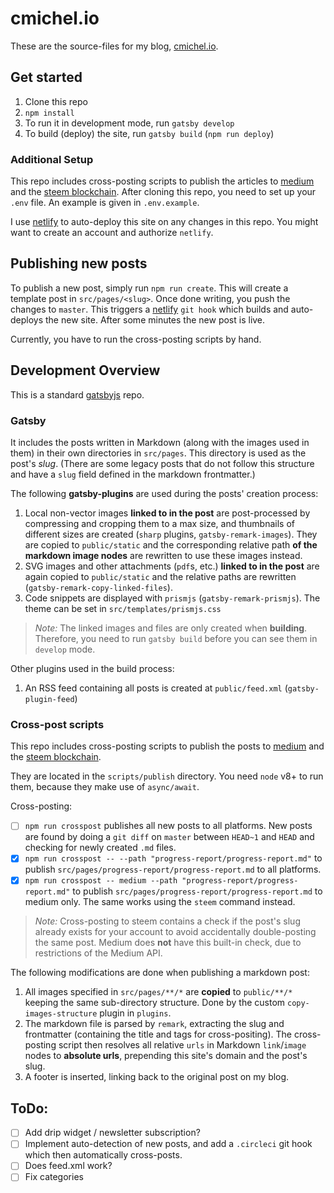 # cmichel.io
These are the source-files for my blog, [cmichel.io](https://cmichel.io).

## Get started
1. Clone this repo
1. `npm install`
1. To run it in development mode, run `gatsby develop`
1. To build (deploy) the site, run `gatsby build` (`npm run deploy`)


### Additional Setup
This repo includes cross-posting scripts to publish the articles to [medium](https://medium.com) and the [steem blockchain](https://steemit.com).
After cloning this repo, you need to set up your `.env` file. An example is given in `.env.example`.

I use [netlify](https://netlify.com) to auto-deploy this site on any changes in this repo. You might want to create an account and authorize `netlify`.


## Publishing new posts
To publish a new post, simply run `npm run create`. This will create a template post in `src/pages/<slug>`.
Once done writing, you push the changes to `master`.
This triggers a [netlify](https://netlify.com) `git hook` which builds and auto-deploys the new site. After some minutes the new post is live.

Currently, you have to run the cross-posting scripts by hand.

## Development Overview
This is a standard [gatsbyjs](https://gatsbyjs.org) repo.

### Gatsby
It includes the posts written in Markdown (along with the images used in them) in their own directories in `src/pages`. This directory is used as the post's _slug_. (There are some legacy posts that do not follow this structure and have a `slug` field defined in the markdown frontmatter.)

The following **gatsby-plugins** are used during the posts' creation process:
1. Local non-vector images **linked to in the post** are post-processed by compressing and cropping them to a max size, and thumbnails of different sizes are created (`sharp` plugins, `gatsby-remark-images`).
They are copied to `public/static` and the corresponding relative path **of the markdown image nodes** are rewritten to use these images instead.
1. SVG images and other attachments (`pdf`s, etc.) **linked to in the post** are again copied to `public/static` and the relative paths are rewritten (`gatsby-remark-copy-linked-files`).
1. Code snippets are displayed with `prismjs` (`gatsby-remark-prismjs`). The theme can be set in `src/templates/prismjs.css`

> _Note:_ The linked images and files are only created when **building**. Therefore, you need to run `gatsby build` before you can see them in `develop` mode.

Other plugins used in the build process:
1. An RSS feed containing all posts is created at `public/feed.xml` (`gatsby-plugin-feed`)

### Cross-post scripts
This repo includes cross-posting scripts to publish the posts to [medium](https://medium.com) and the [steem blockchain](https://steemit.com).

They are located in the `scripts/publish` directory. You need `node` v8+ to run them, because they make use of `async/await`.

Cross-posting:
* [ ] `npm run crosspost` publishes all new posts to all platforms. New posts are found by doing a `git diff` on `master` between `HEAD~1` and `HEAD` and checking for newly created `.md` files.
* [x] `npm run crosspost -- --path "progress-report/progress-report.md"` to publish `src/pages/progress-report/progress-report.md` to all platforms.
* [x] `npm run crosspost -- medium --path "progress-report/progress-report.md"` to publish `src/pages/progress-report/progress-report.md` to medium only. The same works using the `steem` command instead.

> _Note:_ Cross-posting to steem contains a check if the post's slug already exists for your account to avoid accidentally double-posting the same post. Medium does **not** have this built-in check, due to restrictions of the Medium API.

The following modifications are done when publishing a markdown post:
1. All images specified in `src/pages/**/*` are **copied** to `public/**/*` keeping the same sub-directory structure. Done by the custom `copy-images-structure` plugin in `plugins`.
1. The markdown file is parsed by `remark`, extracting the slug and frontmatter (containing the title and tags for cross-positing). The cross-posting script then resolves all relative `urls` in Markdown `link`/`image` nodes to **absolute urls**, prepending this site's domain and the post's slug.
1. A footer is inserted, linking back to the original post on my blog.

## ToDo:
* [ ] Add drip widget / newsletter subscription?
* [ ] Implement auto-detection of new posts, and add a `.circleci` git hook which then automatically cross-posts.
* [ ] Does feed.xml work?
* [ ] Fix categories